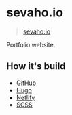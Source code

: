 # sevaho.io

> [sevaho.io](https://sevaho.io)

Portfolio website. 

## How it's build

- [GitHub](https://github.com/sevaho/sevaho.io)
- [Hugo](https://gohugo.io/)
- [Netlify](https://netlify.com/)
- [SCSS](https://sass-lang.com/)
